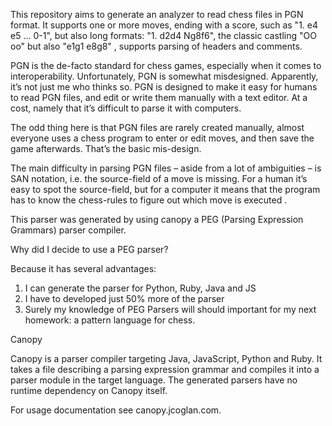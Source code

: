 This repository aims to generate an analyzer to read chess files in PGN format.
It supports one or more moves, ending with a score, such as "1. e4 e5 ... 0-1", but also long formats: "1. d2d4 Ng8f6", the classic castling "OO oo" but also "e1g1 e8g8" , supports parsing of headers and comments.

PGN is the de-facto standard for chess games, especially when it comes to interoperability. Unfortunately, PGN is somewhat misdesigned. Apparently, it’s not just me who thinks so. PGN is designed to make it easy for humans to read PGN files, and edit or write them manually with a text editor. At a cost, namely that it’s difficult to parse it with computers.

The odd thing here is that PGN files are rarely created manually, almost everyone uses a chess program to enter or edit moves, and then save the game afterwards. That’s the basic mis-design.

The main difficulty in parsing PGN files – aside from a lot of ambiguities – is SAN notation, i.e. the source-field of a move is missing. For a human it’s easy to spot the source-field, but for a computer it means that the program has to know the chess-rules to figure out which move is executed .

This parser was generated by using canopy a PEG (Parsing Expression Grammars) parser compiler.

Why did I decide to use a PEG parser?

Because it has several advantages:
1. I can generate the parser for Python, Ruby, Java and JS
2. I have to developed just 50% more of the parser
3. Surely my knowledge of PEG Parsers will should important for my next homework: a pattern language for chess.

Canopy

Canopy is a parser compiler targeting Java, JavaScript, Python and Ruby. It takes a file describing a parsing expression grammar and compiles it into a parser module in the target language. The generated parsers have no runtime dependency on Canopy itself.

For usage documentation see canopy.jcoglan.com.

